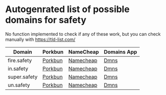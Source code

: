 # Autogenrated list of possible domains for safety

No function implemented to check if any of these work, but you can check manually with https://tld-list.com/

| Domain | Porkbun | NameCheap | Domains App |
|---|---|---|---|
| fire.safety | [Porkbun](https://porkbun.com/checkout/search?prb=e814663da1&tlds=&idnLanguage=&search=search&q=fire.safety) | [Namecheap](https://www.namecheap.com/domains/registration/results/?domain=fire.safety) | [Dmns](https://dmns.app/domains?q=fire.safety) |
| in.safety | [Porkbun](https://porkbun.com/checkout/search?prb=e814663da1&tlds=&idnLanguage=&search=search&q=in.safety) | [Namecheap](https://www.namecheap.com/domains/registration/results/?domain=in.safety) | [Dmns](https://dmns.app/domains?q=in.safety) |
| super.safety | [Porkbun](https://porkbun.com/checkout/search?prb=e814663da1&tlds=&idnLanguage=&search=search&q=super.safety) | [Namecheap](https://www.namecheap.com/domains/registration/results/?domain=super.safety) | [Dmns](https://dmns.app/domains?q=super.safety) |
| un.safety | [Porkbun](https://porkbun.com/checkout/search?prb=e814663da1&tlds=&idnLanguage=&search=search&q=un.safety) | [Namecheap](https://www.namecheap.com/domains/registration/results/?domain=un.safety) | [Dmns](https://dmns.app/domains?q=un.safety) |
